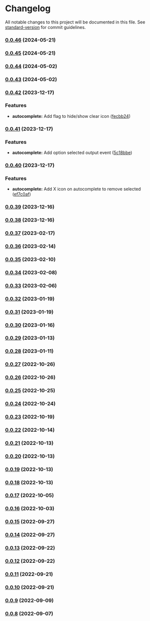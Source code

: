 # Changelog

All notable changes to this project will be documented in this file. See [standard-version](https://github.com/conventional-changelog/standard-version) for commit guidelines.

### [0.0.46](https://github.com/inbo/inbo-component-library/compare/v0.0.44...v0.0.46) (2024-05-21)

### [0.0.45](https://github.com/inbo/inbo-component-library/compare/v0.0.44...v0.0.45) (2024-05-21)

### [0.0.44](https://github.com/inbo/inbo-component-library/compare/v0.0.42...v0.0.44) (2024-05-02)

### [0.0.43](https://github.com/inbo/inbo-component-library/compare/v0.0.42...v0.0.43) (2024-05-02)

### [0.0.42](https://github.com/inbo/inbo-component-library/compare/v0.0.41...v0.0.42) (2023-12-17)

### Features

* **autocomplete:** Add flag to hide/show clear icon ([fecbb24](https://github.com/inbo/inbo-component-library/commit/fecbb245971962ab69bc8f38aee48452255cce16))

### [0.0.41](https://github.com/inbo/inbo-component-library/compare/v0.0.40...v0.0.41) (2023-12-17)


### Features

* **autocomplete:** Add option selected output event ([5c18bbe](https://github.com/inbo/inbo-component-library/commit/5c18bbe799faeeb7ddc1360f805d56a66daf431d))

### [0.0.40](https://github.com/inbo/inbo-component-library/compare/v0.0.39...v0.0.40) (2023-12-17)


### Features

* **autocomplete:** Add X icon on autocomplete to remove selected ([ef7c0af](https://github.com/inbo/inbo-component-library/commit/ef7c0af3372965a78ad2f71b64bca736f8d6cfec))

### [0.0.39](https://github.com/inbo/inbo-component-library/compare/v0.0.38...v0.0.39) (2023-12-16)

### [0.0.38](https://github.com/inbo/inbo-component-library/compare/v0.0.37...v0.0.38) (2023-12-16)

### [0.0.37](https://github.com/inbo/inbo-component-library/compare/v0.0.36...v0.0.37) (2023-02-17)

### [0.0.36](https://github.com/inbo/inbo-component-library/compare/v0.0.35...v0.0.36) (2023-02-14)

### [0.0.35](https://github.com/inbo/inbo-component-library/compare/v0.0.34...v0.0.35) (2023-02-10)

### [0.0.34](https://github.com/inbo/inbo-component-library/compare/v0.0.33...v0.0.34) (2023-02-08)

### [0.0.33](https://github.com/inbo/inbo-component-library/compare/v0.0.32...v0.0.33) (2023-02-06)

### [0.0.32](https://github.com/inbo/inbo-component-library/compare/v0.0.31...v0.0.32) (2023-01-19)

### [0.0.31](https://github.com/inbo/inbo-component-library/compare/v0.0.30...v0.0.31) (2023-01-19)

### [0.0.30](https://github.com/inbo/inbo-component-library/compare/v0.0.29...v0.0.30) (2023-01-16)

### [0.0.29](https://github.com/inbo/inbo-component-library/compare/v0.0.28...v0.0.29) (2023-01-13)

### [0.0.28](https://github.com/inbo/inbo-component-library/compare/v0.0.27...v0.0.28) (2023-01-11)

### [0.0.27](https://github.com/inbo/inbo-component-library/compare/v0.0.26...v0.0.27) (2022-10-26)

### [0.0.26](https://github.com/inbo/inbo-component-library/compare/v0.0.25...v0.0.26) (2022-10-26)

### [0.0.25](https://github.com/inbo/inbo-component-library/compare/v0.0.24...v0.0.25) (2022-10-25)

### [0.0.24](https://github.com/inbo/inbo-component-library/compare/v0.0.23...v0.0.24) (2022-10-24)

### [0.0.23](https://github.com/inbo/inbo-component-library/compare/v0.0.22...v0.0.23) (2022-10-19)

### [0.0.22](https://github.com/inbo/inbo-component-library/compare/v0.0.21...v0.0.22) (2022-10-14)

### [0.0.21](https://github.com/inbo/inbo-component-library/compare/v0.0.20...v0.0.21) (2022-10-13)

### [0.0.20](https://github.com/inbo/inbo-component-library/compare/v0.0.19...v0.0.20) (2022-10-13)

### [0.0.19](https://github.com/inbo/inbo-component-library/compare/v0.0.18...v0.0.19) (2022-10-13)

### [0.0.18](https://github.com/inbo/inbo-component-library/compare/v0.0.17...v0.0.18) (2022-10-13)

### [0.0.17](https://github.com/inbo/inbo-component-library/compare/v0.0.16...v0.0.17) (2022-10-05)

### [0.0.16](https://github.com/inbo/inbo-component-library/compare/v0.0.15...v0.0.16) (2022-10-03)

### [0.0.15](https://github.com/inbo/inbo-component-library/compare/v0.0.14...v0.0.15) (2022-09-27)

### [0.0.14](https://github.com/inbo/inbo-component-library/compare/v0.0.13...v0.0.14) (2022-09-27)

### [0.0.13](https://github.com/inbo/inbo-component-library/compare/v0.0.12...v0.0.13) (2022-09-22)

### [0.0.12](https://github.com/inbo/inbo-component-library/compare/v0.0.11...v0.0.12) (2022-09-22)

### [0.0.11](https://github.com/inbo/inbo-component-library/compare/v0.0.10...v0.0.11) (2022-09-21)

### [0.0.10](https://github.com/inbo/inbo-component-library/compare/v0.0.9...v0.0.10) (2022-09-21)

### [0.0.9](https://github.com/inbo/inbo-component-library/compare/v0.0.8...v0.0.9) (2022-09-09)

### [0.0.8](https://github.com/inbo/inbo-component-library/compare/v0.0.7...v0.0.8) (2022-09-07)
